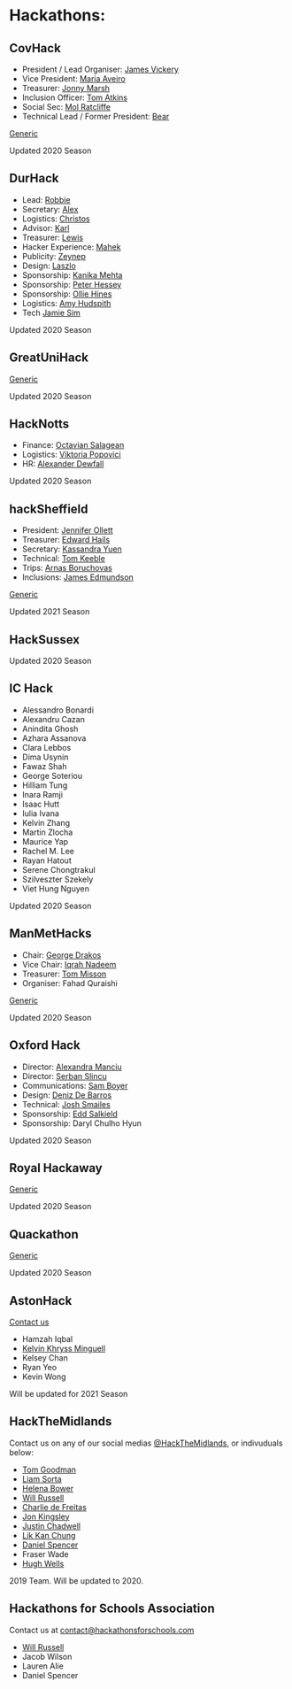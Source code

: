 # Hackathons:

## CovHack

* President / Lead Organiser: [James Vickery](https://twitter.com/jmsve)
* Vice President: [Maria Aveiro](https://github.com/aveirinha)
* Treasurer: [Jonny Marsh](https://github.com/j-m)
* Inclusion Officer: [Tom Atkins](https://twitter.com/hackT0m)
* Social Sec: [Mol Ratcliffe](https://twitter.com/firatcliffe)
* Technical Lead / Former President: [Bear](https://twitter.com/baahorn)

[Generic](mailto:hello@covhack.org)

Updated 2020 Season

## DurHack
* Lead: [Robbie](mailto:robbie.jw@durhack.com)
* Secretary: [Alex](mailto:alex.k@durhack.com)
* Logistics: [Christos](mailto:christos.cm@durhack.com)
* Advisor: [Karl](mailto:karl.s@durhack.com)
* Treasurer: [Lewis](mailto:lewis.s@durhack.com)
* Hacker Experience: [Mahek](mailto:mahek.k@durhack.com)
* Publicity: [Zeynep](mailto:zeynep.e@durhack.com)
* Design: [Laszlo](mailto:laszlo.k@durhack.com)
* Sponsorship: [Kanika Mehta](mailto:Kanika.m@durhack.com)
* Sponsorship: [Peter Hessey](mailto:peter.h@durhack.com)
* Sponsorship: [Ollie Hines](mailto:oliver.h@durhack.com)
* Logistics: [Amy Hudspith](mailto:amy.h@durhack.com)
* Tech [Jamie Sim](mailto:Jamie.s@durhack.com)

Updated 2020 Season

## GreatUniHack

[Generic](mailto:hackathons@unicsmcr.com)

Updated 2020 Season


## HackNotts
* Finance: [Octavian Salagean](mailto:octavian@hacknotts.com)
* Logistics: [Viktoria Popovici](mailto:viktoria@hacknotts.com)
* HR: [Alexander Dewfall](mailto:alexander@hacknotts.com)

Updated 2020 Season


## hackSheffield
* President: [Jennifer Ollett](mailto:jen@hacksheffield.com)
* Treasurer: [Edward Hails](mailto:ed@hacksheffield.com)
* Secretary: [Kassandra Yuen](mailto:kassandra@hacksheffield.com)
* Technical: [Tom Keeble](mailto:tom@hacksheffield.com)
* Trips: [Arnas Boruchovas](mailto:arnas@hacksheffield.com)
* Inclusions: [James Edmundson](mailto:james@hacksheffield.com)

[Generic](mailto:mailto:team@hacksheffield.co)

Updated 2021 Season


## HackSussex
Updated 2020 Season

## IC Hack
* Alessandro Bonardi
* Alexandru Cazan
* Anindita Ghosh
* Azhara Assanova
* Clara Lebbos
* Dima Usynin
* Fawaz Shah
* George Soteriou
* Hilliam Tung
* Inara Ramji
* Isaac Hutt
* Iulia Ivana
* Kelvin Zhang
* Martin Zlocha
* Maurice Yap
* Rachel M. Lee
* Rayan Hatout
* Serene Chongtrakul
* Szilveszter Szekely
* Viet Hung Nguyen

Updated 2020 Season

## ManMetHacks
* Chair: [George Drakos](https://twitter.com/_GeorgiosDrakos)
* Vice Chair: [Iqrah Nadeem](https://twitter.com/i_iqrah)
* Treasurer: [Tom Misson](https://twitter.com/thomas_misson)
* Organiser: Fahad Quraishi

[Generic](mailto:hellohackerssoc@gmail.com)

Updated 2020 Season

## Oxford Hack
* Director: [Alexandra Manciu](https://www.facebook.com/alexandra.manciu.5811)
* Director: [Șerban Șlincu](https://www.facebook.com/SerbanStefanSlincu)
* Communications: [Sam Boyer](mailto:samuel.boyer@stcatz.ox.ac.uk)
* Design: [Deniz De Barros](mailto:deniz.debarros@sjc.ox.ac.uk)
* Technical: [Josh Smailes](mailto:joshua.smailes@stcatz.ox.ac.uk)
* Sponsorship: [Edd Salkield](mailto:edward.salkield@stcatz.ox.ac.uk)
* Sponsorship: Daryl Chulho Hyun

Updated 2020 Season


## Royal Hackaway 

[Generic](mailto:wes@royalhackaway.com)

Updated 2020 Season

## Quackathon

[Generic](mailto:info@quackathon.com)

Updated 2020 Season

## AstonHack

[Contact us](mailto:compsci.society@aston.ac.uk)

* Hamzah Iqbal
* [Kelvin Khryss Minguell](https://twitter.com/kkgm13)
* Kelsey Chan
* Ryan Yeo
* Kevin Wong

Will be updated for 2021 Season

## HackTheMidlands

Contact us on any of our social medias [@HackTheMidlands](https://twitter.com/hackthemidlands), or indivuduals below:

* [Tom Goodman](https://twitter.com/TauOmicronMu)
* [Liam Sorta](https://twitter.com/LiamSorta)
* [Helena Bower](https://twitter.com/bowerhe)
* [Will Russell](https://twitter.com/wrussell1999)
* [Charlie de Freitas](https://twitter.com/chasbob97)
* [Jon Kingsley](https://twitter.com/JFKingsley)
* [Justin Chadwell](https://twitter.com/jedevc)
* [Lik Kan Chung](https://twitter.com/LikkanChung)
* [Daniel Spencer](mailto:danielfspencer1@gmail.com) 
* Fraser Wade
* [Hugh Wells](https://twitter.com/crablabuk)

2019 Team. Will be updated to 2020.

## Hackathons for Schools Association

Contact us at [contact@hackathonsforschools.com](mailto:contact@hackathonsforschools.com)

* [Will Russell](mailto:will@hackathonsforschools.com)
* Jacob Wilson
* Lauren Alie
* Daniel Spencer
